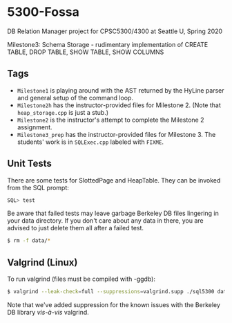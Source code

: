 # 5300-Fossa
DB Relation Manager project for CPSC5300/4300 at Seattle U, Spring 2020

Milestone3: Schema Storage - rudimentary implementation of CREATE TABLE, DROP TABLE, SHOW TABLE, SHOW COLUMNS 

## Tags
- <code>Milestone1</code> is playing around with the AST returned by the HyLine parser and general setup of the command loop.
- <code>Milestone2h</code> has the instructor-provided files for Milestone 2. (Note that <code>heap_storage.cpp</code> is just a stub.)
- <code>Milestone2</code> is the instructor's attempt to complete the Milestone 2 assignment.
- <code>Milestone3_prep</code> has the instructor-provided files for Milestone 3. The students' work is in 
<code>SQLExec.cpp</code> labeled with <code>FIXME</code>.

## Unit Tests
There are some tests for SlottedPage and HeapTable. They can be invoked from the <clode>SQL</code> prompt:
```sql
SQL> test
```
Be aware that failed tests may leave garbage Berkeley DB files lingering in your data directory. 
If you don't care about any data in there, you are advised to just delete them all after a failed test.
```sh
$ rm -f data/*
``` 

## Valgrind (Linux)
To run valgrind (files must be compiled with -ggdb):
```sh
$ valgrind --leak-check=full --suppressions=valgrind.supp ./sql5300 data
```
Note that we've added suppression for the known issues with the Berkeley DB library <em>vis-à-vis</em> valgrind.


